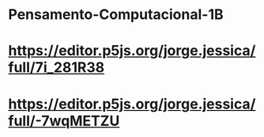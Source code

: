 # Pensamento-Computacional-1B
# https://editor.p5js.org/jorge.jessica/full/7i_281R38
# https://editor.p5js.org/jorge.jessica/full/-7wqMETZU

